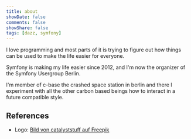 ```yaml
---
title: about
showDate: false
comments: false
showShare: false
tags: [dazz, symfony]
---
```


I love programming and most parts of it is trying to figure out how things can be used to make the life easier for everyone.

Symfony is making my life easier since 2012, and I'm now the organizer of the Symfony Usergroup Berlin.

I'm member of c-base the crashed space station in berlin and there I experiment with all the other carbon based beings how to interact in a future compatible style.

## References
* Logo: [Bild von catalyststuff auf Freepik](https://de.freepik.com/vektoren-kostenlos/niedlich-astronaut-arbeitende-mit-computer-karikatur-vektor-symbol-illustration-wissenschafts-technologie-ikonen-konzept-lokalisierter-erstklassiger-vektor-flacher-cartoon-stil_22750865.htm#query=space%20logo&position=19&from_view=search&track=sph)
